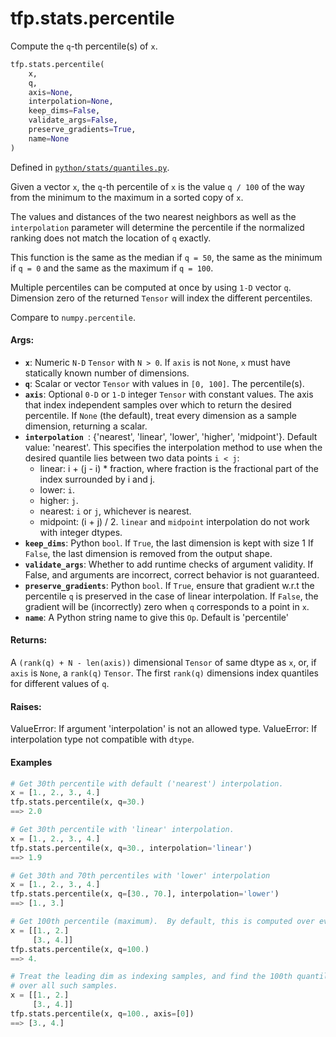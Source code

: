 <div itemscope itemtype="http://developers.google.com/ReferenceObject">
<meta itemprop="name" content="tfp.stats.percentile" />
<meta itemprop="path" content="Stable" />
</div>

# tfp.stats.percentile

Compute the `q`-th percentile(s) of `x`.

``` python
tfp.stats.percentile(
    x,
    q,
    axis=None,
    interpolation=None,
    keep_dims=False,
    validate_args=False,
    preserve_gradients=True,
    name=None
)
```



Defined in [`python/stats/quantiles.py`](https://github.com/tensorflow/probability/tree/master/tensorflow_probability/python/stats/quantiles.py).

<!-- Placeholder for "Used in" -->

Given a vector `x`, the `q`-th percentile of `x` is the value `q / 100` of the
way from the minimum to the maximum in a sorted copy of `x`.

The values and distances of the two nearest neighbors as well as the
`interpolation` parameter will determine the percentile if the normalized
ranking does not match the location of `q` exactly.

This function is the same as the median if `q = 50`, the same as the minimum
if `q = 0` and the same as the maximum if `q = 100`.

Multiple percentiles can be computed at once by using `1-D` vector `q`.
Dimension zero of the returned `Tensor` will index the different percentiles.

Compare to `numpy.percentile`.

#### Args:

* <b>`x`</b>:  Numeric `N-D` `Tensor` with `N > 0`.  If `axis` is not `None`,
  `x` must have statically known number of dimensions.
* <b>`q`</b>:  Scalar or vector `Tensor` with values in `[0, 100]`. The percentile(s).
* <b>`axis`</b>:  Optional `0-D` or `1-D` integer `Tensor` with constant values. The
  axis that index independent samples over which to return the desired
  percentile.  If `None` (the default), treat every dimension as a sample
  dimension, returning a scalar.
* <b>`interpolation `</b>: {'nearest', 'linear', 'lower', 'higher', 'midpoint'}.
  Default value: 'nearest'.  This specifies the interpolation method to
  use when the desired quantile lies between two data points `i < j`:
    * linear: i + (j - i) * fraction, where fraction is the fractional part
      of the index surrounded by i and j.
    * lower: `i`.
    * higher: `j`.
    * nearest: `i` or `j`, whichever is nearest.
    * midpoint: (i + j) / 2.
  `linear` and `midpoint` interpolation do not work with integer dtypes.
* <b>`keep_dims`</b>:  Python `bool`. If `True`, the last dimension is kept with size 1
  If `False`, the last dimension is removed from the output shape.
* <b>`validate_args`</b>:  Whether to add runtime checks of argument validity. If
  False, and arguments are incorrect, correct behavior is not guaranteed.
* <b>`preserve_gradients`</b>:  Python `bool`.  If `True`, ensure that gradient w.r.t
  the percentile `q` is preserved in the case of linear interpolation.
  If `False`, the gradient will be (incorrectly) zero when `q` corresponds
  to a point in `x`.
* <b>`name`</b>:  A Python string name to give this `Op`.  Default is 'percentile'


#### Returns:

A `(rank(q) + N - len(axis))` dimensional `Tensor` of same dtype as `x`, or,
  if `axis` is `None`, a `rank(q)` `Tensor`.  The first `rank(q)` dimensions
  index quantiles for different values of `q`.


#### Raises:

  ValueError:  If argument 'interpolation' is not an allowed type.
  ValueError:  If interpolation type not compatible with `dtype`.

#### Examples

```python
# Get 30th percentile with default ('nearest') interpolation.
x = [1., 2., 3., 4.]
tfp.stats.percentile(x, q=30.)
==> 2.0

# Get 30th percentile with 'linear' interpolation.
x = [1., 2., 3., 4.]
tfp.stats.percentile(x, q=30., interpolation='linear')
==> 1.9

# Get 30th and 70th percentiles with 'lower' interpolation
x = [1., 2., 3., 4.]
tfp.stats.percentile(x, q=[30., 70.], interpolation='lower')
==> [1., 3.]

# Get 100th percentile (maximum).  By default, this is computed over every dim
x = [[1., 2.]
     [3., 4.]]
tfp.stats.percentile(x, q=100.)
==> 4.

# Treat the leading dim as indexing samples, and find the 100th quantile (max)
# over all such samples.
x = [[1., 2.]
     [3., 4.]]
tfp.stats.percentile(x, q=100., axis=[0])
==> [3., 4.]
```